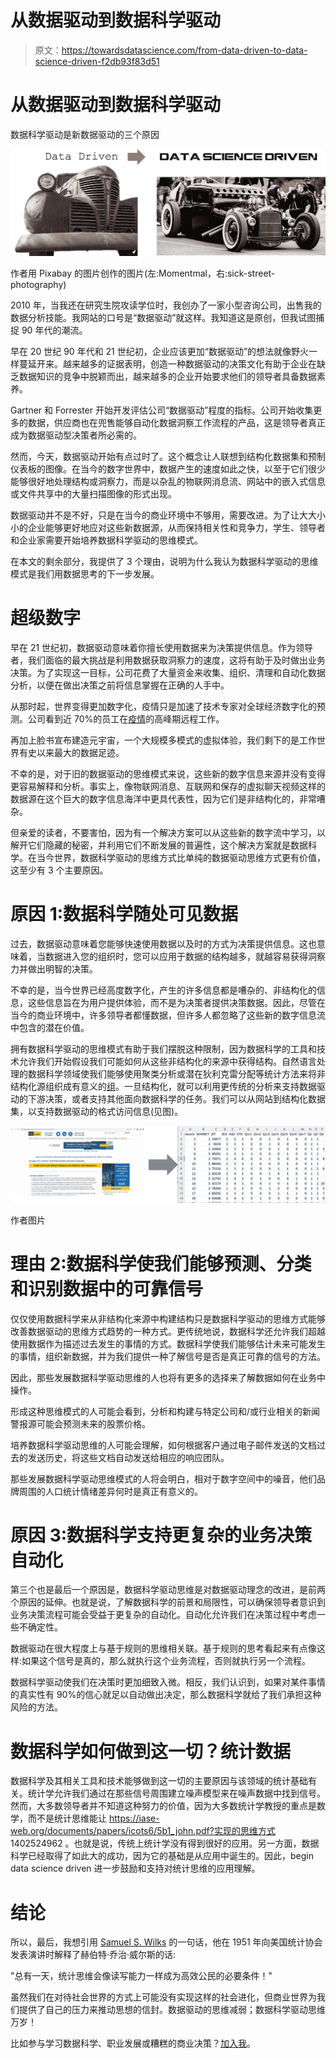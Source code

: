 # 从数据驱动到数据科学驱动

> 原文：<https://towardsdatascience.com/from-data-driven-to-data-science-driven-f2db93f83d51>

# 从数据驱动到数据科学驱动

数据科学驱动是新数据驱动的三个原因

![](img/38e1bb9554bfb541dd13a50d84ba5c5c.png)

作者用 Pixabay 的图片创作的图片(左:Momentmal，右:sick-street-photography)

2010 年，当我还在研究生院攻读学位时，我创办了一家小型咨询公司，出售我的数据分析技能。我网站的口号是“数据驱动”就这样。我知道这是原创，但我试图捕捉 90 年代的潮流。

早在 20 世纪 90 年代和 21 世纪初，企业应该更加“数据驱动”的想法就像野火一样蔓延开来。越来越多的证据表明，创造一种数据驱动的决策文化有助于企业在缺乏数据知识的竞争中脱颖而出，越来越多的企业开始要求他们的领导者具备数据素养。

Gartner 和 Forrester 开始开发评估公司“数据驱动”程度的指标。公司开始收集更多的数据，供应商也在兜售能够自动化数据洞察工作流程的产品，这是领导者真正成为数据驱动型决策者所必需的。

然而，今天，数据驱动开始有点过时了。这个概念让人联想到结构化数据集和预制仪表板的图像。在当今的数字世界中，数据产生的速度如此之快，以至于它们很少能够很好地处理结构或洞察力，而是以杂乱的物联网消息流、网站中的嵌入式信息或文件共享中的大量扫描图像的形式出现。

数据驱动并不是不好，只是在当今的商业环境中不够用，需要改进。为了让大大小小的企业能够更好地应对这些新数据源，从而保持相关性和竞争力，学生、领导者和企业家需要开始培养数据科学驱动的思维模式。

在本文的剩余部分，我提供了 3 个理由，说明为什么我认为数据科学驱动的思维模式是我们用数据思考的下一步发展。

# **超级数字**

早在 21 世纪初，数据驱动意味着你擅长使用数据来为决策提供信息。作为领导者，我们面临的最大挑战是利用数据获取洞察力的速度，这将有助于及时做出业务决策。为了实现这一目标，公司花费了大量资金来收集、组织、清理和自动化数据分析，以便在做出决策之前将信息掌握在正确的人手中。

从那时起，世界变得更加数字化，疫情只是加速了技术专家对全球经济数字化的预测。公司看到近 70%的员工在[疫情](https://www.apollotechnical.com/statistics-on-remote-workers/)的高峰期远程工作。

再加上脸书宣布建造元宇宙，一个大规模多模式的虚拟体验，我们剩下的是工作世界有史以来最大的数据足迹。

不幸的是，对于旧的数据驱动的思维模式来说，这些新的数字信息来源并没有变得更容易解释和分析。事实上，像物联网消息、互联网和保存的虚拟聊天视频这样的数据源在这个巨大的数字信息海洋中更具代表性，因为它们是非结构化的，非常嘈杂。

但亲爱的读者，不要害怕，因为有一个解决方案可以从这些新的数字流中学习，以解开它们隐藏的秘密，并利用它们不断发展的普遍性，这个解决方案就是数据科学。在当今世界，数据科学驱动的思维方式比单纯的数据驱动思维方式更有价值，这至少有 3 个主要原因。

# **原因 1:数据科学随处可见数据**

过去，数据驱动意味着您能够快速使用数据以及时的方式为决策提供信息。这也意味着，当数据进入您的组织时，您可以应用于数据的结构越多，就越容易获得洞察力并做出明智的决策。

不幸的是，当今世界已经高度数字化，产生的许多信息都是嘈杂的、非结构化的信息，这些信息旨在为用户提供体验，而不是为决策者提供决策数据。因此，尽管在当今的商业环境中，许多领导者都懂数据，但许多人都忽略了这些新的数字信息流中包含的潜在价值。

拥有数据科学驱动的思维模式有助于我们摆脱这种限制，因为数据科学的工具和技术允许我们开始假设我们可能如何从这些非结构化的来源中获得结构。自然语言处理的数据科学领域使我们能够使用聚类分析或潜在狄利克雷分配等统计方法来将非结构化源组织成有意义的[组](https://highdemandskills.com/lda-clustering/)。一旦结构化，就可以利用更传统的分析来支持数据驱动的下游决策，或者支持其他面向数据科学的任务。我们可以从网站到结构化数据集，以支持数据驱动的格式访问信息(见图)。

![](img/da7e3b687476a40fbb163080169841c2.png)

作者图片

# **理由 2:数据科学使我们能够预测、分类和识别数据中的可靠信号**

仅仅使用数据科学来从非结构化来源中构建结构只是数据科学驱动的思维方式能够改善数据驱动的思维方式趋势的一种方式。更传统地说，数据科学还允许我们超越使用数据作为描述过去发生的事情的方式。数据科学使我们能够估计未来可能发生的事情，组织新数据，并为我们提供一种了解信号是否是真正可靠的信号的方法。

因此，那些发展数据科学驱动思维的人也将有更多的选择来了解数据如何在业务中操作。

形成这种思维模式的人可能会看到，分析和构建与特定公司和/或行业相关的新闻警报源可能会预测未来的股票价格。

培养数据科学驱动思维的人可能会理解，如何根据客户通过电子邮件发送的文档过去的发送历史，将这些文档自动发送给相应的响应团队。

那些发展数据科学驱动思维模式的人将会明白，相对于数字空间中的噪音，他们品牌周围的人口统计情绪差异何时是真正有意义的。

# **原因 3:数据科学支持更复杂的业务决策自动化**

第三个也是最后一个原因是，数据科学驱动思维是对数据驱动理念的改进，是前两个原因的延伸。也就是说，了解数据科学的前景和局限性，可以确保领导者意识到业务决策流程可能会受益于更复杂的自动化。自动化允许我们在决策过程中考虑一些不确定性。

数据驱动在很大程度上与基于规则的思维相关联。基于规则的思考看起来有点像这样:如果这个信号是真的，那么就执行这个业务流程，否则就执行另一个流程。

数据科学驱动使我们在决策时更加细致入微。相反，我们认识到，如果对某件事情的真实性有 90%的信心就足以自动做出决定，那么数据科学就给了我们承担这种风险的方法。

# **数据科学如何做到这一切？统计数据**

数据科学及其相关工具和技术能够做到这一切的主要原因与该领域的统计基础有关。统计学允许我们通过在那些信号周围建立噪声模型来在噪声数据中找到信号。然而，大多数领导者并不知道这种努力的价值，因为大多数统计学教授的重点是数学，而不是统计思维能让 https://iase-web.org/documents/papers/icots6/5b1_john.pdf?实现的思维方式 1402524962 。也就是说，传统上统计学没有得到很好的应用。另一方面，数据科学已经取得了如此大的成功，因为它的基础是从应用中诞生的。因此，begin data science driven 进一步鼓励和支持对统计思维的应用理解。

# 结论

所以，最后，我想引用 [Samuel S. Wilks](https://www.jstor.org/stable/2280089?refreqid=excelsior%3Aa975503897e32c8061090fcd4574cfa6) 的一句话，他在 1951 年向美国统计协会发表演讲时解释了赫伯特·乔治·威尔斯的话:

"总有一天，统计思维会像读写能力一样成为高效公民的必要条件！"

虽然我们在对待社会世界的方式上可能没有实现这样的社会进化，但商业世界为我们提供了自己的压力来推动思想的信封。数据驱动的思维减弱；数据科学驱动思维万岁！

比如参与学习数据科学、职业发展或糟糕的商业决策？[加入我](https://www.facebook.com/groups/thinkdatascience)。